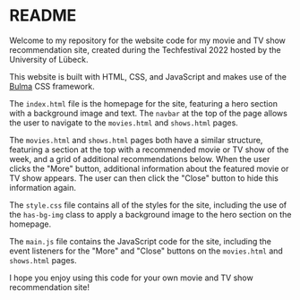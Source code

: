 # README

Welcome to my repository for the website code for my movie and TV show recommendation site, created during the Techfestival 2022 hosted by the University of Lübeck.

This website is built with HTML, CSS, and JavaScript and makes use of the [Bulma](https://bulma.io/) CSS framework.

The `index.html` file is the homepage for the site, featuring a hero section with a background image and text. The `navbar` at the top of the page allows the user to navigate to the `movies.html` and `shows.html` pages.

The `movies.html` and `shows.html` pages both have a similar structure, featuring a section at the top with a recommended movie or TV show of the week, and a grid of additional recommendations below. When the user clicks the "More" button, additional information about the featured movie or TV show appears. The user can then click the "Close" button to hide this information again.

The `style.css` file contains all of the styles for the site, including the use of the `has-bg-img` class to apply a background image to the hero section on the homepage.

The `main.js` file contains the JavaScript code for the site, including the event listeners for the "More" and "Close" buttons on the `movies.html` and `shows.html` pages.

I hope you enjoy using this code for your own movie and TV show recommendation site!

